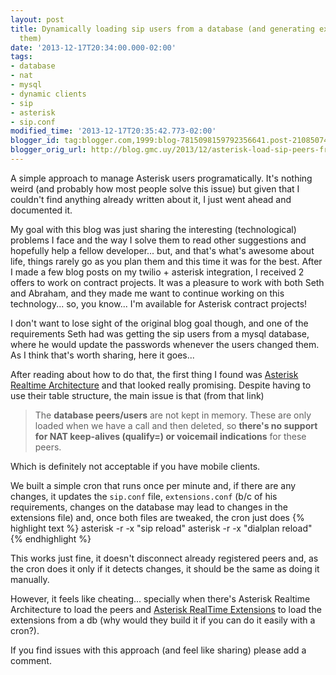 ```yaml
---
layout: post
title: Dynamically loading sip users from a database (and generating extensions for
  them)
date: '2013-12-17T20:34:00.000-02:00'
tags:
- database
- nat
- mysql
- dynamic clients
- sip
- asterisk
- sip.conf
modified_time: '2013-12-17T20:35:42.773-02:00'
blogger_id: tag:blogger.com,1999:blog-7815098159792356641.post-2108507495166335109
blogger_orig_url: http://blog.gmc.uy/2013/12/asterisk-load-sip-peers-from-db.html
---
```

A simple approach to manage Asterisk users programatically. It's nothing weird (and probably how most people solve this issue) but given that I couldn't find anything already written about it, I just went ahead and documented it.

<!--more-->
My goal with this blog was just sharing the interesting (technological) problems I face and the way I solve them to read other suggestions and hopefully help a fellow developer... but, and that's what's awesome about life, things rarely go as you plan them and this time it was for the best. After I made a few blog posts on my twilio + asterisk integration, I received 2 offers to work on contract projects. It was a pleasure to work with both Seth and Abraham, and they made me want to continue working on this technology... so, you know... I'm available for Asterisk contract projects!

I don't want to lose sight of the original blog goal though, and one of the requirements Seth had was getting the sip users from a mysql database, where he would update the passwords whenever the users changed them. As I think that's worth sharing, here it goes...

After reading about how to do that, the first thing I found was [Asterisk Realtime Architecture](https://www.voip-info.org/asterisk-realtime) and that looked really promising. Despite having to use their table structure, the main issue is that (from that link)
> The **database peers/users** are not kept in memory. These are only loaded when we have a call and then deleted, so **there's no support for NAT keep-alives (qualify=) or voicemail indications** for these peers.

Which is definitely not acceptable if you have mobile clients.

We built a simple cron that runs once per minute and, if there are any changes, it updates the `sip.conf` file, `extensions.conf` (b/c of his requirements, changes on the database may lead to changes in the extensions file) and, once both files are tweaked, the cron just does
{% highlight text %}
asterisk -r -x "sip reload"
asterisk -r -x "dialplan reload"
{% endhighlight %}

This works just fine, it doesn't disconnect already registered peers and, as the cron does it only if it detects changes, it should be the same as doing it manually.

However, it feels like cheating... specially when there's Asterisk Realtime Architecture to load the peers and [Asterisk RealTime Extensions](https://www.voip-info.org/asterisk-realtime-extensions) to load the extensions from a db  (why would they build it if you can do it easily with a cron?).

If you find issues with this approach (and feel like sharing) please add a comment.
